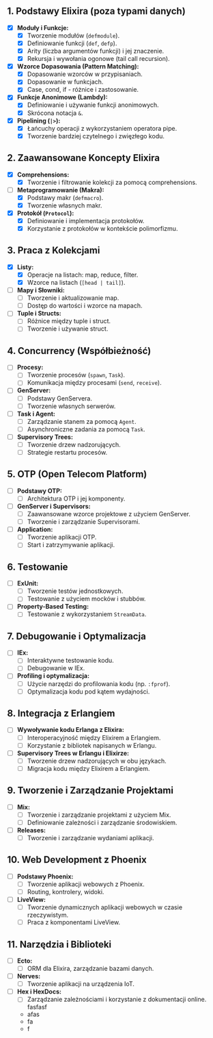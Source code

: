 
## 1. Podstawy Elixira (poza typami danych)
- [x] **Moduły i Funkcje:**
    - [x] Tworzenie modułów (`defmodule`).
    - [x] Definiowanie funkcji (`def`, `defp`).
    - [x] Arity (liczba argumentów funkcji) i jej znaczenie.
    - [x] Rekursja i wywołania ogonowe (tail call recursion).
- [x] **Wzorce Dopasowania (Pattern Matching):**
    - [x] Dopasowanie wzorców w przypisaniach.
    - [x] Dopasowanie w funkcjach.
    - [x] Case, cond, if - różnice i zastosowanie.
- [x] **Funkcje Anonimowe (Lambdy):**
    - [x] Definiowanie i używanie funkcji anonimowych.
    - [x] Skrócona notacja `&`.
- [x] **Pipelining (`|>`):**
    - [x] Łańcuchy operacji z wykorzystaniem operatora pipe.
    - [x] Tworzenie bardziej czytelnego i zwięzłego kodu.

## 2. Zaawansowane Koncepty Elixira
- [x] **Comprehensions:**
    - [x] Tworzenie i filtrowanie kolekcji za pomocą comprehensions.
- [ ] **Metaprogramowanie (Makra):**
    - [x] Podstawy makr (`defmacro`).
    - [x] Tworzenie własnych makr.
- [x] **Protokół (`Protocol`):**
    - [x] Definiowanie i implementacja protokołów.
    - [x] Korzystanie z protokołów w kontekście polimorfizmu.

## 3. Praca z Kolekcjami
- [x] **Listy:**
    - [x] Operacje na listach: map, reduce, filter.
    - [x] Wzorce na listach (`[head | tail]`).
- [ ] **Mapy i Słowniki:**
    - [ ] Tworzenie i aktualizowanie map.
    - [ ] Dostęp do wartości i wzorce na mapach.
- [ ] **Tuple i Structs:**
    - [ ] Różnice między tuple i struct.
    - [ ] Tworzenie i używanie struct.

## 4. Concurrency (Współbieżność)
- [ ] **Procesy:**
    - [ ] Tworzenie procesów (`spawn`, `Task`).
    - [ ] Komunikacja między procesami (`send`, `receive`).
- [ ] **GenServer:**
    - [ ] Podstawy GenServera.
    - [ ] Tworzenie własnych serwerów.
- [ ] **Task i Agent:**
    - [ ] Zarządzanie stanem za pomocą `Agent`.
    - [ ] Asynchroniczne zadania za pomocą `Task`.
- [ ] **Supervisory Trees:**
    - [ ] Tworzenie drzew nadzorujących.
    - [ ] Strategie restartu procesów.

## 5. OTP (Open Telecom Platform)
- [ ] **Podstawy OTP:**
    - [ ] Architektura OTP i jej komponenty.
- [ ] **GenServer i Supervisors:**
    - [ ] Zaawansowane wzorce projektowe z użyciem GenServer.
    - [ ] Tworzenie i zarządzanie Supervisorami.
- [ ] **Application:**
    - [ ] Tworzenie aplikacji OTP.
    - [ ] Start i zatrzymywanie aplikacji.

## 6. Testowanie
- [ ] **ExUnit:**
    - [ ] Tworzenie testów jednostkowych.
    - [ ] Testowanie z użyciem mocków i stubbów.
- [ ] **Property-Based Testing:**
    - [ ] Testowanie z wykorzystaniem `StreamData`.

## 7. Debugowanie i Optymalizacja
- [ ] **IEx:**
    - [ ] Interaktywne testowanie kodu.
    - [ ] Debugowanie w IEx.
- [ ] **Profiling i optymalizacja:**
    - [ ] Użycie narzędzi do profilowania kodu (np. `:fprof`).
    - [ ] Optymalizacja kodu pod kątem wydajności.

## 8. Integracja z Erlangiem
- [ ] **Wywoływanie kodu Erlanga z Elixira:**
    - [ ] Interoperacyjność między Elixirem a Erlangiem.
    - [ ] Korzystanie z bibliotek napisanych w Erlangu.
- [ ] **Supervisory Trees w Erlangu i Elixirze:**
    - [ ] Tworzenie drzew nadzorujących w obu językach.
    - [ ] Migracja kodu między Elixirem a Erlangiem.

## 9. Tworzenie i Zarządzanie Projektami
- [ ] **Mix:**
    - [ ] Tworzenie i zarządzanie projektami z użyciem Mix.
    - [ ] Definiowanie zależności i zarządzanie środowiskiem.
- [ ] **Releases:**
    - [ ] Tworzenie i zarządzanie wydaniami aplikacji.

## 10. Web Development z Phoenix
- [ ] **Podstawy Phoenix:**
    - [ ] Tworzenie aplikacji webowych z Phoenix.
    - [ ] Routing, kontrolery, widoki.
- [ ] **LiveView:**
    - [ ] Tworzenie dynamicznych aplikacji webowych w czasie rzeczywistym.
    - [ ] Praca z komponentami LiveView.

## 11. Narzędzia i Biblioteki
- [ ] **Ecto:**
    - [ ] ORM dla Elixira, zarządzanie bazami danych.
- [ ] **Nerves:**
    - [ ] Tworzenie aplikacji na urządzenia IoT.
- [ ] **Hex i HexDocs:**
    - [ ] Zarządzanie zależnościami i korzystanie z dokumentacji online.
fasfasf
    - afas
    - fa
    - f